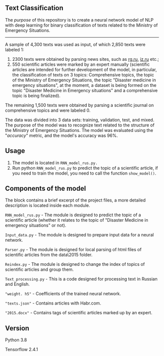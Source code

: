 ## Text Classification

The *purpose* of this repository is to create a neural network model of NLP with deep learning for binary classification of texts related to the Ministry of Emergency Situations.

---

A sample of 4,300 texts was used as input, of which 2,850 texts were labeled 1:

   1) 2300 texts were obtained by parsing news sites, such as [rg.ru](https://rg.ru), [iz.ru](https://iz.ru) etc.;
   2) 550 scientific articles were marked by an expert manually (scientific articles are intended for further development of the model, in particular, the classification of texts on 3 topics: Comprehensive topics, the topic of the Ministry of Emergency Situations, the topic "Disaster medicine in emergency situations", at the moment, a dataset is being formed on the topic "Disaster Medicine in Emergency situations" and a comprehensive topic is being finalized).

The remaining 1,500 texts were obtained by parsing a scientific journal on comprehensive topics and were labeled 0.

The data was divided into 3 data sets: training, validation, test, and mixed. The purpose of the model was to recognize text related to the structure of the Ministry of Emergency Situations. The model was evaluated using the "*accuracy*" metric, and the model's accuracy was 96%.

## Usage
1. The model is located in `RNN_model_rus.py.`
2. Run python `RNN_model_rus.py` to predict the topic of a scientific article, if you need to train the model, you need to call the function `show_model()`.

## Components of the model

The block contains a brief excerpt of the project files, a more detailed description is located inside each module.


`RNN_model_rus.py` - The module is designed to predict the topic of a scientific article (whether it relates to the topic of "Disaster Medicine in emergency situations" or not).

`Input_data.py` - The module is designed to prepare input data for a neural network.

`Parser.py` - The module is designed for local parsing of html files of scientific articles from the data\2015 folder.

`Reindex.py` - The module is designed to change the index of topics of scientific articles and group them.

`Text_processing.py` - This is a code designed for processing text in Russian and English.

`"weight. h5"` - Coefficients of the trained neural network.

`"texts.json"` - Contains articles with Habr.com.

`"2015.docx"` - Contains tags of scientific articles marked up by an expert.
## Version

Python 3.8

Tensorflow 2.4.1
